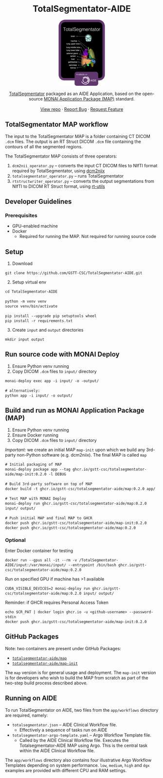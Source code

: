 <!-- PROJECT HEADING -->
<br />
<h1 align="center">TotalSegmentator-AIDE</h1>
<p align="center">
<a href="https://github.com/GSTT-CSC/TotalSegmentator-AIDE">
  <img src="docs/images/TotalSegmentation-AIDE_badge_organs.png" alt="Logo" width="30%">
</a>
<p align="center">
  <a href="https://github.com/wasserth/TotalSegmentator">TotalSegmentator</a> packaged as an AIDE Application, based on 
  the open-source <a href="https://github.com/Project-MONAI/monai-deploy/blob/main/guidelines/monai-application-package.md">
  MONAI Application Package (MAP)</a> standard.
  <br />
  <br />
  <a href="https://github.com/GSTT-CSC/TotalSegmentator-AIDE">View repo</a>
  ·
  <a href="https://github.com/GSTT-CSC/TotalSegmentator-AIDE/issues">Report Bug</a>
  ·
  <a href="https://github.com/GSTT-CSC/TotalSegmentator-AIDE/issues">Request Feature</a>
</p>


[comment]: <> ([TotalSegmentator]&#40;https://github.com/wasserth/TotalSegmentator&#41; packaged as an AIDE Application, based on the [MONAI )

[comment]: <> (Application Package &#40;MAP&#41;]&#40;https://github.com/Project-MONAI/monai-deploy/blob/main/guidelines/monai-application-package.md&#41; )

[comment]: <> (standard.)

[comment]: <> (![]&#40;docs/images/TotalSegmentation-AIDE_badge_organs.png&#41;)

## TotalSegmentator MAP workflow

The input to the TotalSegmentator MAP is a folder containing CT DICOM `.dcm` files. The output is an RT Struct DICOM `.dcm` 
file containing the contours of all the segmented regions.

The TotalSegmentator MAP consists of three operators:
1. `dcm2nii_operator.py` – converts the input CT DICOM files to NIfTI format required by TotalSegmentator, using 
[dcm2niix](https://github.com/rordenlab/dcm2niix)
2. `totalsegmentator_operator.py` – runs TotalSegmentator
3. `rtstructwriter_operator.py` – converts the output segmentations from NIfTI to DICOM RT Struct format, using 
[rt-utils](https://github.com/qurit/rt-utils/tree/main/rt_utils)

## Developer Guidelines

### Prerequisites
- GPU-enabled machine
- Docker
  - Required for running the MAP. Not required for running source code

## Setup

1. Download
```shell
git clone https://github.com/GSTT-CSC/TotalSegmentator-AIDE.git
```

2. Setup virtual env
```shell
cd TotalSegmentator-AIDE

python -m venv venv
source venv/bin/activate

pip install --upgrade pip setuptools wheel
pip install -r requirements.txt
```

3. Create `input` and `output` directories
```shell
mkdir input output
```

## Run source code with MONAI Deploy

1. Ensure Python venv running
2. Copy DICOM `.dcm` files to `input/` directory


```shell
monai-deploy exec app -i input/ -o -output/

# alternatively:
python app -i input/ -o output/
```

## Build and run as MONAI Application Package (MAP)

1. Ensure Python venv running
2. Ensure Docker running
3. Copy DICOM `.dcm` files to `input/` directory

_Important:_ we create an initial MAP `map-init` upon which we build any 3rd-party non-Python software (e.g. dcm2niix). 
The final MAP is called `map`

```shell
# Initial packaging of MAP
monai-deploy package app --tag ghcr.io/gstt-csc/totalsegmentator-aide/map-init:0.2.0 -l DEBUG

# Build 3rd-party software on top of MAP
docker build -t ghcr.io/gstt-csc/totalsegmentator-aide/map:0.2.0 app/

# Test MAP with MONAI Deploy
monai-deploy run ghcr.io/gstt-csc/totalsegmentator-aide/map:0.2.0 input/ output/

# Push initial MAP and final MAP to GHCR
docker push ghcr.io/gstt-csc/totalsegmentator-aide/map-init:0.2.0
docker push ghcr.io/gstt-csc/totalsegmentator-aide/map:0.2.0
```

### Optional 

Enter Docker container for testing

```shell
docker run --gpus all -it --rm -v /TotalSegmentator-AIDE/input:/var/monai/input/ --entrypoint /bin/bash ghcr.io/gstt-csc/totalsegmentator-aide/map:0.2.0
```

Run on specified GPU if machine has >1 available

```shell
CUDA_VISIBLE_DEVICES=2 monai-deploy run ghcr.io/gstt-csc/totalsegmentator-aide/map:0.2.0 input/ output/
```

Reminder: if GHCR requires Personal Access Token
```shell
echo $CR_PAT | docker login ghcr.io -u <github-username> --password-stdin
docker push ghcr.io/gstt-csc/totalsegmentator-aide/map-init:0.2.0
```

## GitHub Packages

Note: two containers are present under GitHub Packages:
- [`totalsegmentator-aide/map`](https://github.com/orgs/GSTT-CSC/packages/container/package/totalsegmentator-aide%2Fmap)
- [`totalsegmentator-aide/map-init`](https://github.com/orgs/GSTT-CSC/packages/container/package/totalsegmentator-aide%2Fmap-init)

The `map` version is for general usage and deployment. The `map-init` version is for developers who wish to build the 
MAP from scratch as part of the two-step build process described above.

## Running on AIDE
To run TotalSegmentator on AIDE, two files from the `app/workflows` directory are required, namely:
- `totalsegmentator.json` – AIDE Clinical Workflow file.
  - Effectively a sequence of tasks run on AIDE
- `totalsegmentator-argo-template.yaml` – Argo Workflow Template file.
  - Called by the AIDE Clinical Workflow file. Executes the Totalsegmentator-AIDE MAP using Argo. This is the central 
  task within the AIDE Clinical Workflow file.

The `app/workflows` directory also contains four illustrative Argo Workflow Templates depending on system performance. 
`low`, `medium`, `high` and `dgx` examples are provided with different CPU and RAM settings.
